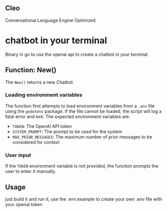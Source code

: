 
## Cleo
 Conversational Language Engine Optimized
# chatbot in your terminal 

Binary in go to use the openai api to create a chatbot in your terminal

## Function: New()
The `New()` returns a new Chatbot 

### Loading environment variables
The function first attempts to load environment variables from a `.env` file using the `godotenv` package. If the file cannot be loaded, the script will log a fatal error and exit. The expected environment variables are:
- `TOKEN`: The OpenAI API token
- `SYSTEM_PROMPT`: The prompt to be used for the system
- `MAX_PRIOR_MESSAGES`: The maximum number of prior messages to be considered for context

### User input
If the `TOKEN` environment variable is not provided, the function prompts the user to enter it manually.


## Usage
just build it and run it, use the .env.example to create your own .env file with your openai token
